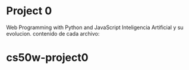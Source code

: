 # Project 0

Web Programming with Python and JavaScript
Inteligencia Artificial y su evolucion.
contenido de cada archivo:

# cs50w-project0

